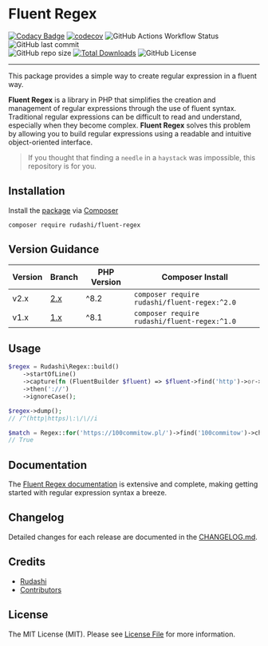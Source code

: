 # Fluent Regex

[![Codacy Badge](https://app.codacy.com/project/badge/Grade/f54e6ee0b3a64876b466cc46b93fac33)](https://app.codacy.com/gh/rudashi/fluent-regex/dashboard?utm_source=gh&utm_medium=referral&utm_content=&utm_campaign=Badge_grade)
[![codecov](https://codecov.io/gh/rudashi/fluent-regex/graph/badge.svg?token=0D3GQBHV1Y)](https://codecov.io/gh/rudashi/fluent-regex)
![GitHub Actions Workflow Status](https://img.shields.io/github/actions/workflow/status/rudashi/fluent-regex/tests.yml)
![GitHub last commit](https://img.shields.io/github/last-commit/rudashi/fluent-regex)  
![GitHub repo size](https://img.shields.io/github/repo-size/rudashi/fluent-regex)
[![Total Downloads](https://img.shields.io/packagist/dt/rudashi/fluent-regex)](https://packagist.org/packages/rudashi/fluent-regex)
![GitHub License](https://img.shields.io/github/license/rudashi/fluent-regex)

------

This package provides a simple way to create regular expression in a fluent way.

**Fluent Regex** is a library in PHP that simplifies the creation and management of regular expressions through
the use of fluent syntax. Traditional regular expressions can be difficult to read and understand, especially when
they become complex. **Fluent Regex** solves this problem by allowing you to build regular expressions using
a readable and intuitive object-oriented interface.

> If you thought that finding a `needle` in a `haystack` was impossible, this repository is for you.

## Installation

Install the [package](https://packagist.org/packages/rudashi/fluent-regex) via [Composer](https://getcomposer.org/)

```shell
composer require rudashi/fluent-regex
```

## Version Guidance

| Version | Branch                                                  | PHP Version | Composer Install                             |
|---------|---------------------------------------------------------|-------------|----------------------------------------------|
| v2.x    | [2.x](https://github.com/rudashi/fluent-regex/tree/2.x) | ^8.2        | `composer require rudashi/fluent-regex:^2.0` |
| v1.x    | [1.x](https://github.com/rudashi/fluent-regex/tree/1.x) | ^8.1        | `composer require rudashi/fluent-regex:^1.0` |

## Usage

```php
$regex = Rudashi\Regex::build()
    ->startOfLine()
    ->capture(fn (FluentBuilder $fluent) => $fluent->find('http')->or->find('https'))
    ->then('://')
    ->ignoreCase();

$regex->dump();
// /^(http|https)\:\/\//i

$match = Regex::for('https://100commitow.pl/')->find('100commitow')->check();
// True
```

## Documentation

The [Fluent Regex documentation](https://rudashi.github.io/fluent-regex/) is extensive and complete, making getting
started with regular expression syntax a breeze.

## Changelog

Detailed changes for each release are documented in
the [CHANGELOG.md](https://github.com/rudashi/fluent-regex/blob/master/CHANGELOG.md).

## Credits

- [Rudashi](https://github.com/rudashi)
- [Contributors](../../contributors)

## License

The MIT License (MIT). Please see [License File](LICENSE) for more information.
